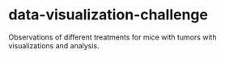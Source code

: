 # data-visualization-challenge
Observations of different treatments for mice with tumors with visualizations and analysis.